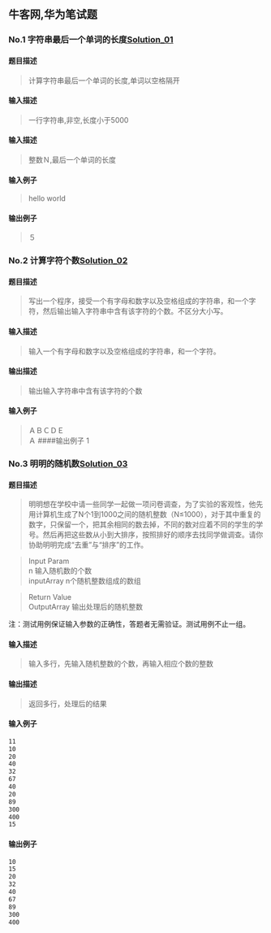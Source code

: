 牛客网,华为笔试题
---

### No.1 字符串最后一个单词的长度[Solution_01](Solution_01.cpp)
#### 题目描述
> 计算字符串最后一个单词的长度,单词以空格隔开
#### 输入描述
> 一行字符串,非空,长度小于5000
#### 输入描述
> 整数Ｎ,最后一个单词的长度
#### 输入例子
> hello world
#### 输出例子
> ５

### No.2 计算字符个数[Solution_02](Solution_02.cpp)
#### 题目描述
> 写出一个程序，接受一个有字母和数字以及空格组成的字符串，和一个字符，然后输出输入字符串中含有该字符的个数。不区分大小写。
#### 输入描述
> 输入一个有字母和数字以及空格组成的字符串，和一个字符。
#### 输出描述
> 输出输入字符串中含有该字符的个数
#### 输入例子
> ＡＢＣＤＥ  
> Ａ
####输出例子
> 1

### No.3 明明的随机数[Solution_03](Solution_03.cpp)
#### 题目描述
> 明明想在学校中请一些同学一起做一项问卷调查，为了实验的客观性，他先用计算机生成了N个1到1000之间的随机整数（N≤1000），对于其中重复的数字，只保留一个，把其余相同的数去掉，不同的数对应着不同的学生的学号。然后再把这些数从小到大排序，按照排好的顺序去找同学做调查。请你协助明明完成“去重”与“排序”的工作。  

> Input Param   
  n     输入随机数的个数     
  inputArray      n个随机整数组成的数组 
     
> Return Value  
  OutputArray    输出处理后的随机整数
 
 注：测试用例保证输入参数的正确性，答题者无需验证。测试用例不止一组。
 
#### 输入描述
> 输入多行，先输入随机整数的个数，再输入相应个数的整数
#### 输出描述
> 返回多行，处理后的结果
#### 输入例子
```html
11
10
20
40
32
67
40
20
89
300
400
15
```
#### 输出例子
```html
10
15
20
32
40
67
89
300
400
```
